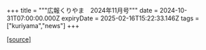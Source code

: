 +++
title = """広報くりやま　2024年11月号"""
date = 2024-10-31T07:00:00.000Z
expiryDate = 2025-02-16T15:22:33.146Z
tags = ["kuriyama","news"]
+++


[[source]](https://www.town.kuriyama.hokkaido.jp/site/koho/29253.html)
